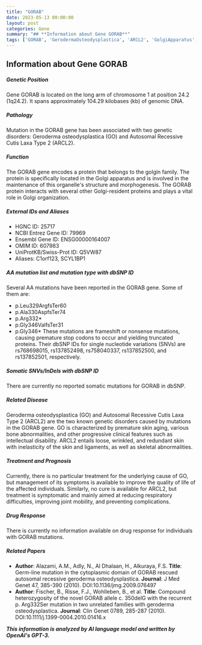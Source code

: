 ```yaml
---
title: "GORAB"
date: 2023-05-13 00:00:00
layout: post
categories: Gene
summary: "## **Information about Gene GORAB**"
tags: ['GORAB', 'GerodermaOsteodysplastica', 'ARCL2', 'GolgiApparatus', 'Mutation', 'SymptomaticTreatment', 'QualityOfLife', 'GeneticDisorders']
---
```


## **Information about Gene GORAB**
##### **Genetic Position**
Gene GORAB is located on the long arm of chromosome 1 at position 24.2 (1q24.2). It spans approximately 104.29 kilobases (kb) of genomic DNA.
##### **Pathology**
Mutation in the GORAB gene has been associated with two genetic disorders: Geroderma osteodysplastica (GO) and Autosomal Recessive Cutis Laxa Type 2 (ARCL2).
##### **Function**
The GORAB gene encodes a protein that belongs to the golgin family. The protein is specifically located in the Golgi apparatus and is involved in the maintenance of this organelle's structure and morphogenesis. The GORAB protein interacts with several other Golgi-resident proteins and plays a vital role in Golgi organization. 
##### **External IDs and Aliases**
- HGNC ID: 25717
- NCBI Entrez Gene ID: 79969
- Ensembl Gene ID: ENSG00000164007
- OMIM ID: 607983
- UniProtKB/Swiss-Prot ID: Q5VW87
- Aliases: C1orf123, SCYL1BP1
##### **AA mutation list and mutation type with dbSNP ID**
Several AA mutations have been reported in the GORAB gene. Some of them are:
- p.Leu329ArgfsTer60
- p.Ala330AspfsTer74
- p.Arg332*
- p.Gly346ValfsTer31
- p.Gly346*
These mutations are frameshift or nonsense mutations, causing premature stop codons to occur and yielding truncated proteins. Their dbSNP IDs for single nucleotide variations (SNVs) are rs768698015, rs137852498, rs758040337, rs137852500, and rs137852501, respectively.
##### **Somatic SNVs/InDels with dbSNP ID**
There are currently no reported somatic mutations for GORAB in dbSNP.
##### **Related Disease**
Geroderma osteodysplastica (GO) and Autosomal Recessive Cutis Laxa Type 2 (ARCL2) are the two known genetic disorders caused by mutations in the GORAB gene. GO is characterized by premature skin aging, various bone abnormalities, and other progressive clinical features such as intellectual disability. ARCL2 entails loose, wrinkled, and redundant skin with inelasticity of the skin and ligaments, as well as skeletal abnormalities.
##### **Treatment and Prognosis**
Currently, there is no particular treatment for the underlying cause of GO, but management of its symptoms is available to improve the quality of life of the affected individuals. Similarly, no cure is available for ARCL2, but treatment is symptomatic and mainly aimed at reducing respiratory difficulties, improving joint mobility, and preventing complications.
##### **Drug Response**
There is currently no information available on drug response for individuals with GORAB mutations.
##### **Related Papers**
- **Author**: Alazami, A.M., Adly, N., Al Dhalaan, H., Alkuraya, F.S.
  **Title**: Germ-line mutation in the cytoplasmic domain of GORAB rescued autosomal recessive geroderma osteodysplastica.
  **Journal**: J Med Genet 47, 385-390 (2010). DOI:10.1136/jmg.2009.076497
- **Author**: Fischer, B., Risse, F.J., Wohlleben, B., et al.
  **Title**: Compound heterozygosity of the novel GORAB allele c. 350delG with the recurrent p. Arg332Ser mutation in two unrelated families with geroderma osteodysplastica.
  **Journal**: Clin Genet 0789, 285-287 (2010). DOI:10.1111/j.1399-0004.2010.01416.x

**_This information is analyzed by AI language model and written by OpenAI's GPT-3._**